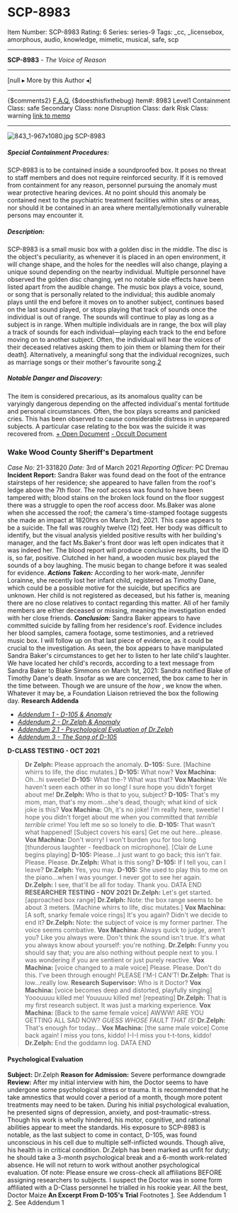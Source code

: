 # SCP-8983
Item Number: SCP-8983
Rating: 6
Series: series-9
Tags: _cc, _licensebox, amorphous, audio, knowledge, mimetic, musical, safe, scp

---

**SCP-8983** \- _The Voice of Reason_
* * *
[null ▸ More by this Author ◂]
* * *
{$comments2}
[F.A.Q.](https://scp-wiki.wikidot.com/component:info-ayers)
{$doesthisfixthebug}
Item#: 8983
Level1
Containment Class:
safe
Secondary Class:
none
Disruption Class:
dark
Risk Class:
warning
[link to memo](/classification-committee-memo)  

* * *
![843_1-967x1080.jpg](https://s3.amazonaws.com/cdn.caseantiques.com/wp-content/uploads/auctions/2015_07_18/843_1-967x1080.jpg)
SCP-8983
##### **Special Containment Procedures:**
SCP-8983 is to be contained inside a soundproofed box. It poses no threat to staff members and does not require reinforced security.
If it is removed from containment for any reason, personnel pursuing the anomaly must wear protective hearing devices.
At no point should this anomaly be contained next to the psychiatric treatment facilities within sites or areas, nor should it be contained in an area where mentally/emotionally vulnerable persons may encounter it.
##### **Description:**
SCP-8983 is a small music box with a golden disc in the middle. The disc is the object's peculiarity, as whenever it is placed in an open environment, it will change shape, and the holes for the needles will also change, playing a unique sound depending on the nearby individual.
Multiple personnel have observed the golden disc changing, yet no notable side effects have been listed apart from the audible change.
The music box plays a voice, sound, or song that is personally related to the individual; this audible anomaly plays until the end before it moves on to another subject, continues based on the last sound played, or stops playing that track of sounds once the individual is out of range.
The sounds will continue to play as long as a subject is in range.
When multiple individuals are in range, the box will play a track of sounds for each individual—playing each track to the end before moving on to another subject.
Often, the individual will hear the voices of their deceased relatives asking them to join them or blaming them for their death[1](javascript:;). Alternatively, a meaningful song that the individual recognizes, such as marriage songs or their mother's favourite song.[2](javascript:;)
##### **Notable Danger and Discovery:**
The item is considered precarious, as its anomalous quality can be varyingly dangerous depending on the affected individual's mental fortitude and personal circumstances.
Often, the box plays screams and panicked cries. This has been observed to cause considerable distress in unprepared subjects. A particular case relating to the box was the suicide it was recovered from.
[\+ Open Document](javascript:;)
[\- Occult Document](javascript:;)
### **Wake Wood County Sheriff's Department**
_Case No:_ 21-331820
_Date:_ 3rd of March 2021
_Reporting Officer:_ PC Dremau
**Incident Report:**
Sandra Baker was found dead on the foot of the entrance stairsteps of her residence; she appeared to have fallen from the roof's ledge above the 7th floor. The roof access was found to have been tampered with; blood stains on the broken lock found on the floor suggest there was a struggle to open the roof access door.
Ms.Baker was alone when she accessed the roof; the camera's time-stamped footage suggests she made an impact at 1820hrs on March 3rd, 2021. This case appears to be a suicide.
The fall was roughly twelve (12) feet.
Her body was difficult to identify, but the visual analysis yielded positive results with her building's manager, and the fact Ms.Baker's front door was left open indicates that it was indeed her.
The blood report will produce conclusive results, but the ID is, so far, positive.
Clutched in her hand, a wooden music box played the sounds of a boy laughing. The music began to change before it was sealed for evidence.
**_Actions Taken:_**
According to her work-mate, Jennifer Lorainne, she recently lost her infant child, registered as Timothy Dane, which could be a possible motive for the suicide, but specifics are unknown. Her child is not registered as deceased, but his father is, meaning there are no close relatives to contact regarding this matter.
All of her family members are either deceased or missing, meaning the investigation ended with her close friends.
**_Conclusion:_**
Sandra Baker appears to have committed suicide by falling from her residence's roof. Evidence includes her blood samples, camera footage, some testimonies, and a retrieved music box.
I will follow up on that last piece of evidence, as it could be crucial to the investigation.
As seen, the box appears to have manipulated Sandra Baker's circumstances to get her to listen to her late child's laughter.
We have located her child's records, according to a text message from Sandra Baker to Blake Simmons on March 1st, 2021: Sandra notified Blake of Timothy Dane's death. Insofar as we are concerned, the box came to her in the time between.
Though we are unsure of the _how_ , we know the when. Whatever it may be, a Foundation Liaison retrieved the box the following day.
**Research Addenda**
  * [_Addendum 1 - D-105 & Anomaly_](javascript:;)
  * [_Addendum 2 - Dr.Zelph & Anomaly_](javascript:;)
  * [_Addendum 2.1 - Psychological Evaluation of Dr.Zelph_](javascript:;)
  * [_Addendum 3 - The Song of D-105_](javascript:;)

**D-CLASS TESTING - OCT 2021**
> **Dr Zelph:** Please approach the anomaly.
> **D-105:** Sure.
> [Machine whirrs to life, the disc mutates.]
> **D-105:** What now?
> **Vox Machina:** Oh…hi sweetie!
> **D-105:** What the-? What was that?
> **Vox Machina:** We haven't seen each other in so long! I sure hope you didn't forget about me!
> **Dr.Zelph:** Who is that to you, subject?
> **D-105:** That's my mom, man, that's my mom…she's dead, though; what kind of sick joke is this?
> **Vox Machina:** Oh, it's no joke! I'm really here, sweetie! I hope you didn't forget about me when you committed that _terrible terrible_ crime! You left me so so lonely to die.
> **D-105:** That wasn't what happened! [Subject covers his ears] Get me out here…please.
> **Vox Machina:** Don't worry! I won't burden you for too long [thunderous laughter - feedback on microphone].
> [Clair de Lune begins playing]
> **D-105:** Please…I just want to go back; this isn't fair. Please. Please.
> **Dr.Zelph:** What is this song?
> **D-105:** If I tell you, can I leave?
> **Dr.Zelph:** Yes, you may.
> **D-105:** She used to play this to me on the piano…when I was younger. I never got to see her again.
> **Dr.Zelph:** I see, that'll be all for today. Thank you.
> DATA END
**RESEARCHER TESTING - NOV 2021**
> **Dr.Zelph:** Let's get started. [approached box range]
> **Dr.Zelph:** Note: the box range seems to be about 3 meters.
> [Machine whirrs to life, disc mutates.]
> **Vox Machina:** [A soft, snarky female voice rings] It's you again? Didn't we decide to end it?
> **Dr.Zelph:** Note: the subject of voice is my former partner. The voice seems combative.
> **Vox Machina:** Always quick to judge, aren't you? Like you always were. Don't think the sound isn't true. It's what you always know about yourself: you're nothing.
> **Dr.Zelph:** Funny you should say that; you are also nothing without people next to you. I was wondering if you are sentient or just purely reactive.
> **Vox Machina:** [voice changed to a male voice] Please. Please. Don't do this. I've been through enough! PLEASE I'M-I CAN'T!
> **Dr.Zelph:** That is low…really low.
> **Research Supervisor:** Who is it Doctor?
> **Vox Machina:** [voice becomes deep and distorted, playfully singing] Yooouuuu killed me! Youuuuu killed me! [repeating]
> **Dr.Zelph:** That is my first research subject. It was just a marking experience.
> **Vox Machina:** [Back to the same female voice] AWWW! ARE YOU GETTING ALL SAD NOW? _GUESS WHOSE FAULT THAT IS!_
> **Dr.Zelph:** That's enough for today…
> **Vox Machina:** [the same male voice] Come back again! I miss you tons, kiddo! I-I-I miss you t-t-tons, kiddo!
> **Dr.Zelph:** End the goddamn log.
> DATA END
#### **Psychological Evaluation**
**Subject:** Dr.Zelph
**Reason for Admission:** Severe performance downgrade
**Review:**
After my initial interview with him, the Doctor seems to have undergone some psychological stress or trauma. It is recommended that he take amnestics that would cover a period of a month, though more potent treatments may need to be taken.
During his initial psychological evaluation, he presented signs of depression, anxiety, and post-traumatic-stress. Though his work is wholly hindered, his motor, cognitive, and rational abilities appear to meet the standards.
His exposure to SCP-8983 is notable, as the last subject to come in contact, D-105, was found unconscious in his cell due to multiple self-inflicted wounds. Though alive, his health is in critical condition.
Dr.Zelph has been marked as unfit for duty; he should take a 3-month psychological break and a 6-month work-related absence. He will not return to work without another psychological evaluation.
Of note: Please ensure we cross-check all affiliations BEFORE assigning researchers to subjects. I suspect the Doctor was in some form affiliated with a D-Class personnel he trialled in his rookie year.
All the best,
Doctor Maize
**An Excerpt From D-105's Trial**
Footnotes
[1](javascript:;). See Addendum 1
[2](javascript:;). See Addendum 1